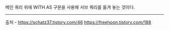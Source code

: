 
메인 쿼리 위에 WITH AS 구문을 사용해 서브 쿼리를 옮겨 놓는 것이다.   




---
출처 - https://schatz37.tistory.com/46
https://freehoon.tistory.com/188
